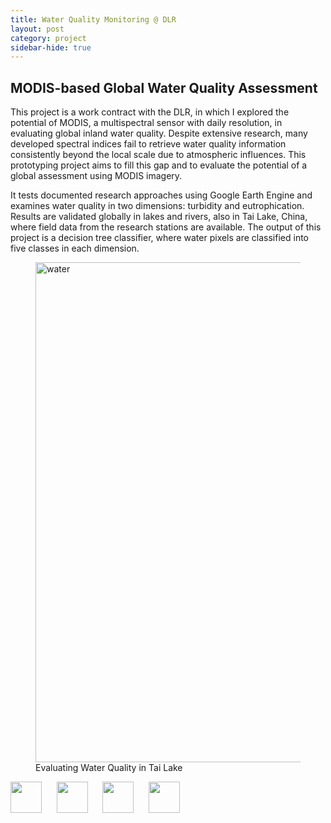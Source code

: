 ```yaml
---
title: Water Quality Monitoring @ DLR
layout: post
category: project
sidebar-hide: true
---
```


## MODIS-based Global Water Quality Assessment

This project is a work contract with the DLR, in which I explored the potential of MODIS,  a multispectral sensor with daily resolution, in evaluating global inland water quality. Despite extensive research, many developed spectral indices fail to retrieve water quality information consistently beyond the local scale due to atmospheric influences. This prototyping project aims to fill this gap and to evaluate the potential of a global assessment using MODIS imagery. 

It tests documented research approaches using Google Earth Engine and examines water quality in two dimensions: turbidity and eutrophication. Results are validated globally in lakes and rivers, also in Tai Lake, China, where field data from the research stations are available. The output of this project is a decision tree classifier, where water pixels are classified into five classes in each dimension.

<figure>
	<img src="{{ 'assets/images/water-quality.jpg' | relative_url }}" alt="water"  width="800" />
	<figcaption>Evaluating Water Quality in Tai Lake</figcaption>
</figure>


<p float="left">
  <img src="https://raw.githubusercontent.com/FortAwesome/Font-Awesome/6.x/svgs/brands/python.svg" width="50" height="50">
  &nbsp;&nbsp;&nbsp;&nbsp;
  <img src="https://raw.githubusercontent.com/FortAwesome/Font-Awesome/6.x/svgs/brands/github.svg" width="50" height="50">
  &nbsp;&nbsp;&nbsp;&nbsp;
  <img src="https://raw.githubusercontent.com/FortAwesome/Font-Awesome/6.x/svgs/solid/earth-europe.svg" width="50" height="50">
  &nbsp;&nbsp;&nbsp;&nbsp;
  <img src="https://raw.githubusercontent.com/FortAwesome/Font-Awesome/6.x/svgs/brands/js.svg" width="50" height="50">
</p>
